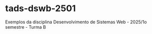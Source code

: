 # tads-dswb-2501
Exemplos da disciplina Desenvolvimento de Sistemas Web - 2025/1o semestre - Turma B
